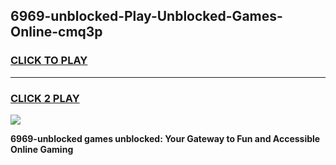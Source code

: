 
## 6969-unblocked-Play-Unblocked-Games-Online-cmq3p
<h3>
<a href="https://premium76.site?title=6969-unblocked&ref=25A">CLICK TO PLAY</a></h3>
<hr>

<h3>
<a href="https://premium76.site?title=6969-unblocked&ref=25A">CLICK 2 PLAY</a>
  
</h3>

<a href="https://premium76.site?title=6969-unblocked&ref=25A"><img src="https://clearcache.store/games.png"></a>


**6969-unblocked games unblocked: Your Gateway to Fun and Accessible Online Gaming**
